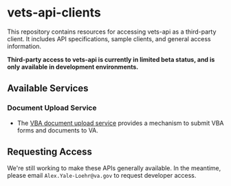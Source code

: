 # vets-api-clients

This repository contains resources for accessing vets-api as a third-party
client. It includes API specifications, sample clients, and general
access information.

**Third-party access to vets-api is currently in limited beta status, and
is only available in development environments.**

## Available Services

### Document Upload Service
- The [VBA document upload service](services/vba_documents) provides a 
mechanism to submit VBA forms and documents to VA.

## Requesting Access
We're still working to make these APIs generally available. In the meantime,
please email `Alex.Yale-Loehr@va.gov` to request developer access. 

